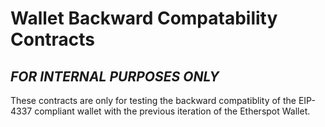 # Wallet Backward Compatability Contracts

## *FOR INTERNAL PURPOSES ONLY*

These contracts are only for testing the backward compatiblity of the EIP-4337 compliant wallet with the previous iteration of the Etherspot Wallet.
